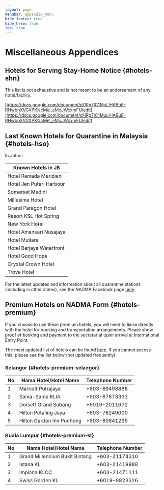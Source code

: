 ```yaml
---
layout: page
menubar: appendix_menu
hide_footer: true
hide_hero: true
toc: true
---
```


# Miscellaneous Appendices

## Hotels for Serving Stay-Home Notice {#hotels-shn}

This list is not exhaustive and is not meant to be an endorsement of any hotel/facility.

[https://docs.google.com/document/d/1Rp7iC1MuLlHABuE-RHwbnXVGXPKNcMel_eMcJWcxmFU/edit](https://docs.google.com/document/d/1Rp7iC1MuLlHABuE-RHwbnXVGXPKNcMel_eMcJWcxmFU/edit)


## Last Known Hotels for Quarantine in Malaysia {#hotels-hso}

In Johor:

| Known Hotels in JB       |
|--------------------------|
| Hotel Ramada Meridien    |
| Hotel Jen Puteri Harbour |
| Somerset Medini          |
| Millesime Hotel          |
| Grand Paragon Hotel      |
| Resort KSL Hot Spring    |
| New York Hotel           |
| Hotel Amansari Nusajaya  |
| Hotel Mutiara            |
| Hotel Berjaya Waterfront |
| Hotel Good Hope          |
| Crystal Crown Hotel      |
| Trove Hotel              |


For the latest updates and information about all quarantine stations (including in other states), see the NADMA Facebook page [here](https://www.facebook.com/nadma.pmd/).


## Premium Hotels on NADMA Form {#hotels-premium}

If you choose to use these premium hotels, you will need to liaise directly with the hotel for booking and transportation arrangements. Please show proof of booking and payment to the secretariat upon arrival at International Entry Point.

The most updated list of hotels can be found [here](http://www.nadma.gov.my/component/sppagebuilder/?view=page&id=190). If you cannot access this, please see the list below (not updated frequently):


### Selangor {#hotels-premium-selangor}

| No | Nama Hotel/Hotel Name     | Telephone Number |
|----|---------------------------|------------------|
|  1 | Marriott Putrajaya        | +603-89498888    |
|  2 | Sama-Sama KLIA            | +603-87873333    |
|  3 | Dorsett Grand Subang      | +6016-2011672    |
|  4 | Hilton Petaling Jaya      | +603-76249000    |
|  5 | Hilton Garden Inn Puchong | +603-80841299    |

### Kuala Lumpur {#hotels-premium-kl}

| No | Nama Hotel/Hotel Name          | Telephone Number |
|----|--------------------------------|------------------|
|  1 | Grand Millennium Bukit Bintang | +603-21174310    |
|  2 | Istana KL                      | +603-21419988    |
|  3 | Impiana KLCC                   | +603-21471111    |
|  4 | Swiss Garden KL                | +6019-8823326    |
